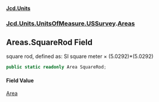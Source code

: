 #### [Jcd.Units](index.md 'index')
### [Jcd.Units.UnitsOfMeasure.USSurvey](Jcd.Units.UnitsOfMeasure.USSurvey.md 'Jcd.Units.UnitsOfMeasure.USSurvey').[Areas](Areas.md 'Jcd.Units.UnitsOfMeasure.USSurvey.Areas')

## Areas.SquareRod Field

square rod, defined as: SI square meter × (5.0292)*(5.0292)

```csharp
public static readonly Area SquareRod;
```

#### Field Value
[Area](Area.md 'Jcd.Units.UnitTypes.Area')